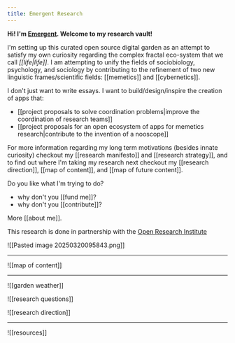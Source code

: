 ```yaml
---
title: Emergent Research
---
```

**Hi! I'm [Emergent](https://x.com/emergentvibe). Welcome to my research vault!**

I'm setting up this curated open source digital garden as an attempt to satisfy my own curiosity regarding the complex fractal eco-system that we call *[[life|life]]*. I am attempting to unify the fields of sociobiology, psychology, and sociology by contributing to the refinement of two new linguistic frames/scientific fields: [[memetics]] and [[cybernetics]].

I don't just want to write essays. I want to build/design/inspire the creation of apps that:
- [[project proposals to solve coordination problems|improve the coordination of research teams]]
- [[project proposals for an open ecosystem of apps for memetics research|contribute to the invention of a nooscope]]

For more information regarding my long term motivations (besides innate curiosity) checkout my [[research manifesto]] and [[research strategy]], and to find out where I'm taking my research next checkout my [[research direction]], [[map of content]], and [[map of future content]].

Do you like what I'm trying to do? 
- why don't you [[fund me]]?
- why don't you [[contribute]]?

More [[about me]].

This research is done in partnership with the [Open Research Institute](https://open-research-institute.github.io/)

![[Pasted image 20250320095843.png]]




---

![[map of content]]

---
![[garden weather]]

![[research questions]]

![[research direction]]

---

![[resources]]
